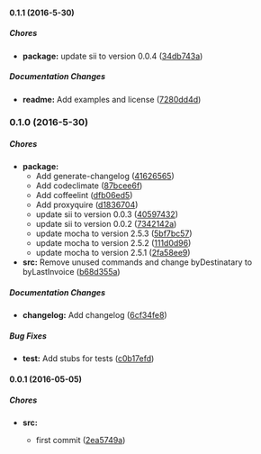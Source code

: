 #### 0.1.1 (2016-5-30)

##### Chores

* **package:** update sii to version 0.0.4 ([34db743a](https://github.com/lgaticaq/hubot-sii/commit/34db743a8b643e3c7b29285655418777548bab1a))

##### Documentation Changes

* **readme:** Add examples and license ([7280dd4d](https://github.com/lgaticaq/hubot-sii/commit/7280dd4d03c7a92e7f8d2b977ef3d13e701d67f4))

### 0.1.0 (2016-5-30)

##### Chores

* **package:**
  * Add generate-changelog ([41626565](https://github.com/lgaticaq/hubot-sii/commit/41626565a92c0297c8c956d57797424c831f37cc))
  * Add codeclimate ([87bcee6f](https://github.com/lgaticaq/hubot-sii/commit/87bcee6f70c2c56046666c0cf33040849741deb6))
  * Add coffeelint ([dfb06ed5](https://github.com/lgaticaq/hubot-sii/commit/dfb06ed5b0f0f71cc990e7b0ddaca28ce6d7f640))
  * Add proxyquire ([d1836704](https://github.com/lgaticaq/hubot-sii/commit/d1836704446d6d69a5890db6b5fafe7825087e9e))
  * update sii to version 0.0.3 ([40597432](https://github.com/lgaticaq/hubot-sii/commit/405974329a90d17ea1ca573c589f56a1c8a7e40d))
  * update sii to version 0.0.2 ([7342142a](https://github.com/lgaticaq/hubot-sii/commit/7342142a67c42abb5e9b0540540e0a29cd31003d))
  * update mocha to version 2.5.3 ([5bf7bc57](https://github.com/lgaticaq/hubot-sii/commit/5bf7bc571595fac678fc55eb55e154c7463f63f8))
  * update mocha to version 2.5.2 ([111d0d96](https://github.com/lgaticaq/hubot-sii/commit/111d0d96ea0c99e32dc5e5826dbed21b876c6c53))
  * update mocha to version 2.5.1 ([2fa58ee9](https://github.com/lgaticaq/hubot-sii/commit/2fa58ee9e978e13b7574c03f282c7885a58d8ba9))
* **src:** Remove unused commands and change byDestinatary to byLastInvoice ([b68d355a](https://github.com/lgaticaq/hubot-sii/commit/b68d355ac6ec172c989fad95ed0dd58e51d67911))

##### Documentation Changes

* **changelog:** Add changelog ([6cf34fe8](https://github.com/lgaticaq/hubot-sii/commit/6cf34fe8e77ca4549a0e767977bed19ad5b3af34))

##### Bug Fixes

* **test:** Add stubs for tests ([c0b17efd](https://github.com/lgaticaq/hubot-sii/commit/c0b17efd02cca551511eae85680c30a7f1034abf))

#### 0.0.1 (2016-05-05)

##### Chores

* **src:**

  * first commit ([2ea5749a](https://github.com/lgaticaq/sii/commit/2ea5749a0f9331f3c1ca9f44d916b1c1e58be7d5))
